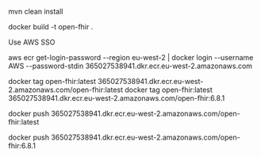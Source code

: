 
mvn clean install

docker build -t open-fhir .

Use AWS SSO

aws ecr get-login-password --region eu-west-2 | docker login --username AWS --password-stdin 365027538941.dkr.ecr.eu-west-2.amazonaws.com

docker tag open-fhir:latest 365027538941.dkr.ecr.eu-west-2.amazonaws.com/open-fhir:latest
docker tag open-fhir:latest 365027538941.dkr.ecr.eu-west-2.amazonaws.com/open-fhir:6.8.1

docker push 365027538941.dkr.ecr.eu-west-2.amazonaws.com/open-fhir:latest

docker push 365027538941.dkr.ecr.eu-west-2.amazonaws.com/open-fhir:6.8.1
